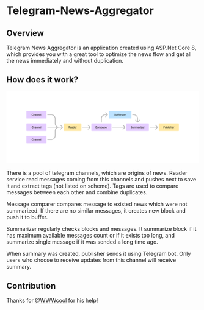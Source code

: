 # Telegram-News-Aggregator

## Overview

Telegram News Aggregator is an application created using ASP.Net Core 8, which provides you with a great tool to optimize the news flow and get all the news immediately and without duplication.

## How does it work?

![Sheme](.readmecontents/Sheme.png "Sheme")

There is a pool of telegram channels, which are origins of news. Reader service read messages coming from this channels and pushes next to save it and extract tags (not listed on scheme). Tags are used to compare messages between each other and combine duplicates.

Message comparer compares message to existed news which were not summarized. If there are no similar messages, it creates new block and push it to buffer.

Summarizer regularly checks blocks and messages. It summarize block if it has maximum available messages count or if it exists too long, and summarize single message if it was sended a long time ago.

When summary was created, publisher sends it using Telegram bot. Only users who choose to receive updates from this channel will receive summary.

## Contribution

Thanks for [@WWWcool](https://github.com/WWWcool) for his help!
